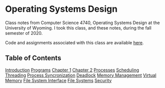 Operating Systems Design
=====
Class notes from Computer Science 4740, Operating Systems Design at the University of Wyoming. I took this class, and these notes, during the fall semester of 2020.

Code and assignments associated with this class are available [here](https://github.com/andey-robins/school/tree/master/cosc4740).

Table of Contents
-----
[Introduction](http://andey-robins.github.io/webnotes/mdwiki#!./os/introduction.md)
[Programs](http://andey-robins.github.io/webnotes/mdwiki#!./os/program.md)
[Chapter 1](http://andey-robins.github.io/webnotes/mdwiki#!./os/chapter01.md)
[Chapter 2](http://andey-robins.github.io/webnotes/mdwiki#!./os/chapter02.md)
[Processes](http://andey-robins.github.io/webnotes/mdwiki#!./os/chapter03.md)
[Scheduling](http://andey-robins.github.io/webnotes/mdwiki#!./os/chapter04.md)
[Threading](http://andey-robins.github.io/webnotes/mdwiki#!./os/chapter05.md)
[Process Syncronization](http://andey-robins.github.io/webnotes/mdwiki#!./os/chapter0607.md)
[Deadlock](http://andey-robins.github.io/webnotes/mdwiki#!./os/chapter08.md)
[Memory Management](http://andey-robins.github.io/webnotes/mdwiki#!./os/chapter09.md)
[Virtual Memory](http://andey-robins.github.io/webnotes/mdwiki#!./os/chapter10.md)
[File System Interface](http://andey-robins.github.io/webnotes/mdwiki#!./os/chapter13.md)
[File Systems](http://andey-robins.github.io/webnotes/mdwiki#!./os/chapter1415.md)
[Security](http://andey-robins.github.io/webnotes/mdwiki#!./os/chapter16.md)